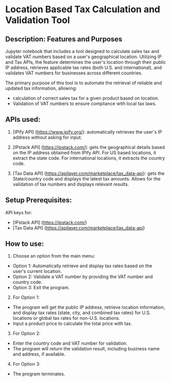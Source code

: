 # Location Based Tax Calculation and Validation Tool

## Description: Features and Purposes 
Jupyter notebook that includes a tool designed to calculate sales tax and validate VAT numbers based on a user's geographical location. Utilizing IP and Tax APIs, the feature determines the user's location through their public IP address, retrieves applicable tax rates (both U.S. and international), and validates VAT numbers for businesses across different countries. 

The primary purpose of this tool is to automate the retrieval of reliable and updated tax information, allowing:
* calculation of correct sales tax for a given product based on location.
* Validation of VAT numbers to ensure compliance with local tax laws.

## APIs used:
1. [IPify API] (https://www.ipify.org/): automatically retrieves the user's IP address without asking for input.
  
2. [IPstack API] (https://ipstack.com/): gets the geographical details based on the IP address obtained from IPify API. For US based locations, it extract the state code. For international locations, it extracts the country code.
   
3. [Tax Data API] (https://apilayer.com/marketplace/tax_data-api): gets the State/country code and displays the latest tax amounts. Allows for the validation of tax numbers and dsiplays relevant results.

## Setup Prerequisites:
API keys for:
* [IPstack API] (https://ipstack.com/)
* [Tax Data API] (https://apilayer.com/marketplace/tax_data-api)

## How to use:
1. Choose an option from the main menu:
  * Option 1: Automatically retrieve and display tax rates based on the user's current location.
  * Option 2: Validate a VAT number by providing the VAT number and country code.
  * Option 3: Exit the program.
2. For Option 1:
  * The program will get the public IP address, retrieve location information, and display tax rates (state, city, and combined tax rates) for U.S. locations or global tax rates for non-U.S. locations.
  * Input a product price to calculate the total price with tax.
3. For Option 2:
  * Enter the country code and VAT number for validation.
  * The program will return the validation result, including business name and address, if available.
4. For Option 3:
  * The program terminates.
   

